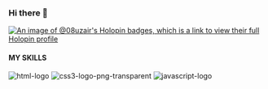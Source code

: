 ### Hi there 👋
[![An image of @08uzair's Holopin badges, which is a link to view their full Holopin profile](https://holopin.me/08uzair)](https://holopin.io/@08uzair)



#### MY SKILLS



![html-logo](https://github.com/user-attachments/assets/bfb85ae6-1693-4097-a1d7-aa5394bccf51)     ![css3-logo-png-transparent](https://github.com/user-attachments/assets/17ba047c-c121-415b-8e00-446499688065) ![javascript-logo](https://github.com/user-attachments/assets/83f6c212-23d0-421f-af9d-a2fc2e466886)

